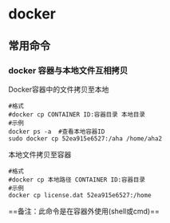 # docker 
## 常用命令
### docker 容器与本地文件互相拷贝

Docker容器中的文件拷贝至本地
```
#格式
#docker cp CONTAINER ID:容器目录 本地目录
#示例
docker ps -a  #查看本地容器ID 
sudo docker cp 52ea915e6527:/aha /home/aha2
```
本地文件拷贝至容器
```
#格式
#docker cp 本地路径 CONTAINER ID:容器目录
#示例
docker cp license.dat 52ea915e6527:/home
```

==备注：此命令是在容器外使用(shell或cmd)==